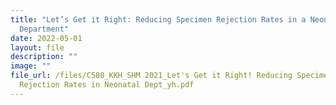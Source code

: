 ```yaml
---
title: "Let’s Get it Right: Reducing Specimen Rejection Rates in a Neonatal
  Department"
date: 2022-05-01
layout: file
description: ""
image: ""
file_url: /files/C580_KKH_SHM 2021_Let's Get it Right! Reducing Specimen
  Rejection Rates in Neonatal Dept_yh.pdf
---
```

